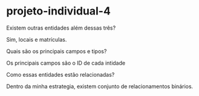 # projeto-individual-4


 Existem outras entidades além dessas três?

  Sim, locais e matrículas.
   
  Quais são os principais campos e tipos?

   Os principais campos são o ID de cada intidade 

 Como essas entidades estão relacionadas?

  Dentro da minha estrategia, existem conjunto de relacionamentos binários.

